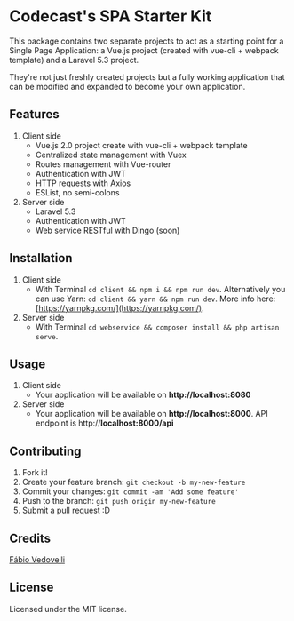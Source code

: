 # Codecast's SPA Starter Kit

This package contains two separate projects to act as a starting point for a Single Page Application: a Vue.js project (created with vue-cli + webpack template) and a Laravel 5.3 project.

They're not just freshly created projects but a fully working application that can be modified and expanded to become your own application.

## Features

1. Client side
    * Vue.js 2.0 project create with vue-cli + webpack template
    * Centralized state management with Vuex
    * Routes management with Vue-router
    * Authentication with JWT
    * HTTP requests with Axios
    * ESList, no semi-colons
2. Server side
    * Laravel 5.3
    * Authentication with JWT
    * Web service RESTful with Dingo (soon)

## Installation

1. Client side
	* With Terminal `cd client && npm i && npm run dev`. Alternatively you can use Yarn: `cd client && yarn && npm run dev`. More info here: [https://yarnpkg.com/](https://yarnpkg.com/). 
2. Server side
	* With Terminal `cd webservice && composer install && php artisan serve`.
 
## Usage

1. Client side
	* Your application will be available on **http://localhost:8080**
2. Server side
	* Your application will be available on **http://localhost:8000**. API endpoint is http://**localhost:8000/api**
	

## Contributing

1. Fork it!
2. Create your feature branch: `git checkout -b my-new-feature`
3. Commit your changes: `git commit -am 'Add some feature'`
4. Push to the branch: `git push origin my-new-feature`
5. Submit a pull request :D

## Credits

[Fábio Vedovelli](https://github.com/vedovelli)


## License

Licensed under the MIT license.